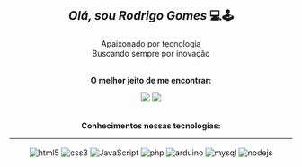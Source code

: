## <p align="center"> *Olá, sou Rodrigo Gomes* 💻🕹️ </p>

<div align="center">
  Apaixonado por tecnologia<br>
  Buscando sempre por inovação<br><br>

  <strong>O melhor jeito de me encontrar:</strong>
    
  <a href = "rodrigogsantos285@gmail.com"><img src="https://img.shields.io/badge/-Gmail-%23333?style=for-the-badge&logo=gmail&logoColor=white" target="_blank"></a>
  <a href= "https://www.linkedin.com/in/rgdsantos285/" target="_blank"><img src="https://img.shields.io/badge/LinkedIn-0077B5?style=for-the-badge&logo=linkedin&logoColor=white" target="_blank"></a> 
</div><br/>

<div align="center">
  <strong>Conhecimentos nessas tecnologias:</strong>
  <hr>
  <img align="center" alt="html5" src="https://img.shields.io/badge/HTML5-E34F26?style=for-the-badge&logo=html5&logoColor=white"/>
  <img align="center" alt="css3" src="https://img.shields.io/badge/CSS3-1572B6?style=for-the-badge&logo=css3&logoColor=white"/>
  <img align="center" alt="JavaScript" src="https://img.shields.io/badge/JavaScript-323330?style=for-the-badge&logo=javascript&logoColor=white"/>
  <img align="center" alt="php" src="https://img.shields.io/badge/Php-474A8A?style=for-the-badge&logo=php&logoColor=white"/>
  <img align="center" alt="arduino" src="https://img.shields.io/badge/Arduino-00979C?style=for-the-badge&logo=arduino&logoColor=white"/>
  <img align="center" alt="mysql" src="https://img.shields.io/badge/Mysql-f29111?style=for-the-badge&logo=mysql&logoColor=white"/>
  <img align="center" alt="nodejs" src="https://img.shields.io/badge/nodejs-3c873a?style=for-the-badge&logo=nodedotjs&logoColor=white"/>
</div>

##
